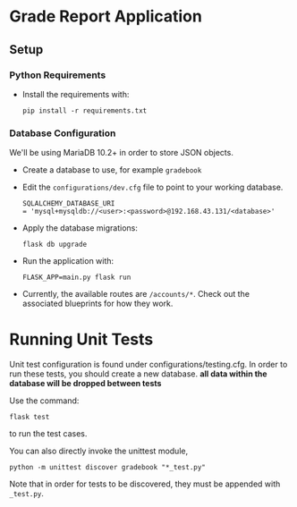 #  Grade Report Application
## Setup

### Python Requirements

* Install the requirements with:
    ```
    pip install -r requirements.txt
    ```

### Database Configuration

We'll be using MariaDB 10.2+ in order to store JSON objects.

* Create a database to use, for example `gradebook`

* Edit the `configurations/dev.cfg` file to point to your working database.
    ```
    SQLALCHEMY_DATABASE_URI
    = 'mysql+mysqldb://<user>:<password>@192.168.43.131/<database>'
    ```
* Apply the database migrations:

    ``
    flask db upgrade
    ``


* Run the application with:

    ``
    FLASK_APP=main.py flask run
    ``

* Currently, the available routes are  `/accounts/*`. Check out the associated
blueprints for how they work.

# Running Unit Tests

Unit test configuration is found under configurations/testing.cfg. In order to
run these tests, you should create a new database. **all data within the
database will be dropped between tests**

Use the command: 
  ```
 flask test 
  ```
  to run the test cases.


  You can also directly invoke the unittest module,

  ```
  python -m unittest discover gradebook "*_test.py"
  ```

  Note that in order for tests to be discovered, they must be appended with `_test.py`.

